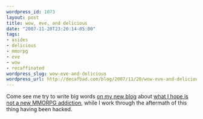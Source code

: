 ```yaml
--- 
wordpress_id: 1073
layout: post
title: wow, eve, and delicious
date: "2007-11-20T23:20:14-05:00"
tags: 
- asides
- delicious
- mmorpg
- eve
- wow
- recaffinated
wordpress_slug: wow-eve-and-delicious
wordpress_url: http://decafbad.com/blog/2007/11/20/wow-eve-and-delicious
---
```

Come see me try to write big words <a href="http://decafbad.com/recaffeinated/">on my new blog</a> about <a href="http://decafbad.com/recaffeinated/archives/2007/11/20/WoWEVEandDelicious.html">what I hope is not a new MMORPG addiction</a>, while I work through the aftermath of this thing having been hacked.
